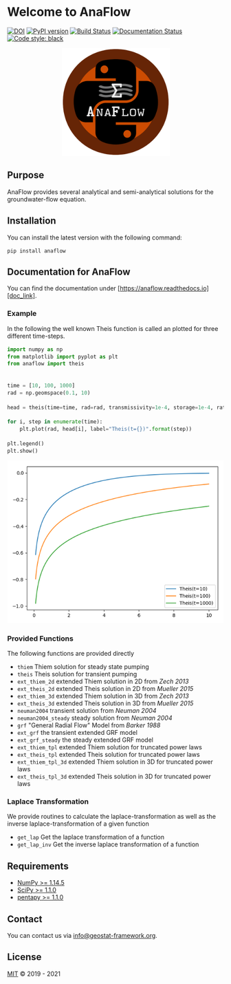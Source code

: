 # Welcome to AnaFlow

[![DOI](https://zenodo.org/badge/DOI/10.5281/zenodo.1135723.svg)](https://doi.org/10.5281/zenodo.1135723)
[![PyPI version](https://badge.fury.io/py/anaflow.svg)](https://badge.fury.io/py/anaflow)
[![Build Status](https://github.com/GeoStat-Framework/AnaFlow/workflows/Continuous%20Integration/badge.svg?branch=develop)](https://github.com/GeoStat-Framework/AnaFlow/actions)
[![Documentation Status](https://readthedocs.org/projects/docs/badge/?version=latest)](https://anaflow.readthedocs.io/en/latest/)
[![Code style: black](https://img.shields.io/badge/code%20style-black-000000.svg)](https://github.com/ambv/black)

<p align="center">
<img src="https://raw.githubusercontent.com/GeoStat-Framework/AnaFlow/master/docs/source/pics/Anaflow.png" alt="AnaFlow-LOGO" width="251px"/>
</p>

## Purpose

AnaFlow provides several analytical and semi-analytical solutions for the
groundwater-flow equation.


## Installation

You can install the latest version with the following command:

    pip install anaflow


## Documentation for AnaFlow

You can find the documentation under [https://anaflow.readthedocs.io][doc_link].


### Example

In the following the well known Theis function is called an plotted for three
different time-steps.

```python
import numpy as np
from matplotlib import pyplot as plt
from anaflow import theis


time = [10, 100, 1000]
rad = np.geomspace(0.1, 10)

head = theis(time=time, rad=rad, transmissivity=1e-4, storage=1e-4, rate=-1e-4)

for i, step in enumerate(time):
    plt.plot(rad, head[i], label="Theis(t={})".format(step))

plt.legend()
plt.show()
```

<p align="center">
<img src="https://raw.githubusercontent.com/GeoStat-Framework/AnaFlow/master/docs/source/pics/01_call_theis.png" alt="Theis" width="600px"/>
</p>


### Provided Functions

The following functions are provided directly

* ``thiem`` Thiem solution for steady state pumping
* ``theis`` Theis solution for transient pumping
* ``ext_thiem_2d`` extended Thiem solution in 2D from *Zech 2013*
* ``ext_theis_2d`` extended Theis solution in 2D from *Mueller 2015*
* ``ext_thiem_3d`` extended Thiem solution in 3D from *Zech 2013*
* ``ext_theis_3d`` extended Theis solution in 3D from *Mueller 2015*
* ``neuman2004`` transient solution from *Neuman 2004*
* ``neuman2004_steady`` steady solution from *Neuman 2004*
* ``grf`` "General Radial Flow" Model from *Barker 1988*
* ``ext_grf`` the transient extended GRF model
* ``ext_grf_steady`` the steady extended GRF model
* ``ext_thiem_tpl`` extended Thiem solution for truncated power laws
* ``ext_theis_tpl`` extended Theis solution for truncated power laws
* ``ext_thiem_tpl_3d`` extended Thiem solution in 3D for truncated power laws
* ``ext_theis_tpl_3d`` extended Theis solution in 3D for truncated power laws


### Laplace Transformation

We provide routines to calculate the laplace-transformation as well as the
inverse laplace-transformation of a given function

* ``get_lap`` Get the laplace transformation of a function
* ``get_lap_inv`` Get the inverse laplace transformation of a function


## Requirements

- [NumPy >= 1.14.5](https://www.numpy.org)
- [SciPy >= 1.1.0](https://www.scipy.org)
- [pentapy >= 1.1.0](https://github.com/GeoStat-Framework/pentapy)


## Contact

You can contact us via <info@geostat-framework.org>.


## License

[MIT][mit_link] © 2019 - 2021

[mit_link]: https://github.com/GeoStat-Framework/AnaFlow/blob/master/LICENSE
[doc_link]: https://anaflow.readthedocs.io
